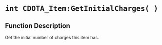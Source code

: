# `int CDOTA_Item:GetInitialCharges( )`
## Function Description
Get the initial number of charges this item has.
